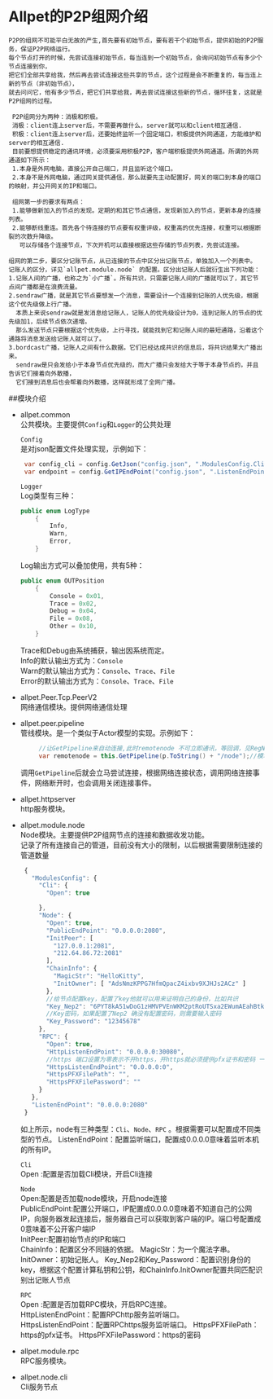 # Allpet的P2P组网介绍
    P2P的组网不可能平白无故的产生,首先要有初始节点，要有若干个初始节点，提供初始的P2P服务，保证P2P网络运行。
    每个节点打开的时候，先尝试连接初始节点，每当连到一个初始节点，会询问初始节点有多少个节点连接到你，
    把它们全部共享给我，然后再去尝试连接这些共享的节点，这个过程是会不断重复的，每当连上新的节点（非初始节点），
    就去问问它，他有多少节点，把它们共享给我，再去尝试连接这些新的节点，循环往复，这就是P2P组网的过程。  
     
     P2P组网分为两种：消极和积极。    
	 消极：client连上server后，不需要再做什么，server就可以和client相互通信.     
	 积极：client连上server后，还要始终监听一个固定端口，积极提供外网通道，方能维护和server的相互通信.      
	 目前要想提供稳定的通讯环境，必须要采用积极P2P，客户端积极提供外网通道。所谓的外网通道如下所示：   
	 1.本身是外网电脑，直接公开自己端口，并且监听这个端口。   
	 2.本身不是外网电脑，通过网关提供通信，那么就要先主动配置好，网关的端口到本身的端口的映射，并公开网关的IP和端口。    
	 
	 组网第一步的要求有两点：    
	 1.能够做新加入的节点的发现。定期的和其它节点通信，发现新加入的节点，更新本身的连接列表。    
	 2.能够断线重连。首先各个待连接的节点要有权重评级，权重高的优先连接，权重可以根据断裂的次数升降级。    
	   可以存储各个连接节点，下次开机可以直接根据这些存储的节点列表，先尝试连接。    
	 
	组网的第二步，要区分记账节点，从已连接的节点中区分出记账节点，单独加入一个列表中。    
	记账人的区分，详见`allpet.module.node` 的配置。区分出记账人后就衍生出下列功能：    
	1.记账人间的广播，也称之为`小广播`。所有共识，只需要记账人间的广播就可以了，其它节点间广播都是在浪费流量。        
	2.sendraw广播，就是其它节点要想发一个消息，需要设计一个连接到记账的人优先级，根据这个优先级做上行广播。      
	  本质上来说sendraw就是发消息给记账人，记账人的优先级设计为0，连到记账人的节点的优先级加1，后续节点依次递增。        
	  那么发送节点只要根据这个优先级，上行寻找，就能找到它和记账人间的最短通路，沿着这个通路将消息发送给记账人就可以了。     
	3.bordcast广播，记账人之间有什么数据。它们已经达成共识的信息后，将共识结果大广播出来。       
      sendraw是只会发给小于本身节点优先级的，而大广播只会发给大于等于本身节点的，并且告诉它们接着向外散播，     
      它们接到消息后也会帮着向外散播，这样就形成了全网广播。   
	 
     
##模块介绍     
* allpet.common    
   公共模块。主要提供`Config`和`Logger`的公共处理   
 
    `Config`   	
	是对json配置文件处理实现，示例如下：    
	```csharp
	 var config_cli = config.GetJson("config.json", ".ModulesConfig.Cli") as JObject;
	 var endpoint = config.GetIPEndPoint("config.json", ".ListenEndPoint");
	```
	
	`Logger`   	
	Log类型有三种：   
	```csharp
	public enum LogType
        {
            Info,
            Warn,
            Error,
        }
	```
	Log输出方式可以叠加使用，共有5种：  
	```csharp
	public enum OUTPosition
        {
            Console = 0x01,
            Trace = 0x02,
            Debug = 0x04,
            File = 0x08,
            Other = 0x10,
        }
	```
	Trace和Debug由系统捕获，输出因系统而定。     
	Info的默认输出方式为：`Console`    
	Warn的默认输出方式为：`Console`、`Trace`、`File`    
	Error的默认输出方式为：`Console`、`Trace`、`File`         
	
* allpet.Peer.Tcp.PeerV2   
   网络通信模块。提供网络通信处理       
   
* allpet.peer.pipeline   
   管线模块。是一个类似于Actor模型的实现。示例如下：
   ```csharp
	    //让GetPipeline来自动连接,此时remotenode 不可立即通讯，等回调，见RegNetEvent
        var remotenode = this.GetPipeline(p.ToString() + "/node");//模块的名称是固定的
	```
	调用`GetPipeline`后就会立马尝试连接，根据网络连接状态，调用网络连接事件，网络断开时，也会调用关闭连接事件。      
	
* allpet.httpserver   
   http服务模块。      
   
* allpet.module.node   
   Node模块。主要提供P2P组网节点的连接和数据收发功能。    
   记录了所有连接自己的管道，目前没有大小的限制，以后根据需要限制连接的管道数量     
   ```javascript
	{
	  "ModulesConfig": {
		"Cli": {
		  "Open": true

		},
		"Node": {
		  "Open": true,
		  "PublicEndPoint": "0.0.0.0:2080",
		  "InitPeer": [
			"127.0.0.1:2081",
			"212.64.86.72:2081"
		  ],
		  "ChainInfo": {
			"MagicStr": "HelloKitty",
			"InitOwner": [ "AdsNmzKPPG7HfmQpacZ4ixbv9XJHJs2ACz" ]
		  },
		  //给节点配置key，配置了key他就可以用来证明自己的身份，比如共识
		  "Key_Nep2": "6PYT8kA51wDoG1zHMVPVEnWKM2ptRoUTSxa2EWumAEahBtkuimfMuwWsBj",
		  //Key密码，如果配置了Nep2 确没有配置密码，则需要输入密码
		  "Key_Password": "12345678"
		},
		"RPC": {
		  "Open": true,
		  "HttpListenEndPoint": "0.0.0.0:30080",
		  //https 端口设置为零表示不开https，开https就必须提供pfx证书和密码 一起
		  "HttpsListenEndPoint": "0.0.0.0:0",
		  "HttpsPFXFilePath": "",
		  "HttpsPFXFilePassword": ""
		}
	  },
	  "ListenEndPoint": "0.0.0.0:2080"
	}
	```   
	如上所示，node有三种类型：`Cli`、`Node`、`RPC` 。根据需要可以配置成不同类型的节点。
    ListenEndPoint：配置监听端口，配置成0.0.0.0意味着监听本机的所有IP。
	
	`Cli`   
	Open :配置是否加载Cli模块，开启Cli连接     
	
	`Node`  
	Open:配置是否加载node模块，开启node连接      
	PublicEndPoint:配置公开端口，IP配置成0.0.0.0意味着不知道自己的公网IP，向服务器发起连接后，服务器自己可以获取到客户端的IP。端口号配置成0意味着不公开客户端IP     
	InitPeer:配置初始节点的IP和端口    
	ChainInfo：配置区分不同链的依据。
	          MagicStr：为一个魔法字串。
	          InitOwner：初始记账人。
    Key_Nep2和Key_Password：配置识别身份的key，根据这个配置计算私钥和公钥，和ChainInfo.InitOwner配置共同匹配识别出记账人节点    
	
	`RPC`   
	Open :配置是否加载RPC模块，开启RPC连接。     
	HttpListenEndPoint：配置RPChttp服务监听端口。     
	HttpsListenEndPoint：配置RPChttps服务监听端口。
    HttpsPFXFilePath：https的pfx证书。
	HttpsPFXFilePassword：https的密码
	
* allpet.module.rpc     
   RPC服务模块。     
   
* allpet.node.cli   
   Cli服务节点
   
  
